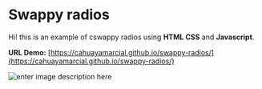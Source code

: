 # Swappy radios
  
Hi! this is an example of cswappy radios using **HTML CSS** and **Javascript**.

**URL Demo:**  [https://cahuayamarcial.github.io/swappy-radios/](https://cahuayamarcial.github.io/swappy-radios/)

![`enter image description here`](https://image.prntscr.com/image/Lu63sMOLSXuPLoSzSdmbZg.gif)
